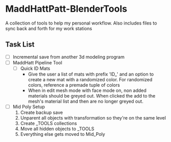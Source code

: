 # MaddHattPatt-BlenderTools
A collection of tools to help my personal workflow. Also includes files to sync back and forth for my work stations
## Task List

- [ ] Incremental save from another 3d modeling program
- [ ] MaddHatt Pipeline Tool
    - [ ] Quick ID Mats
        - Give the user a list of mats with prefix 'ID_' and an option to create a new mat with a randomized color. For randomized colors, reference a premade tuple of colors
        - When in edit mesh mode with face mode on, non added materials should be greyed out. When clicked the add to the mesh's material list and then are no longer greyed out.
- [ ] Mid Poly Setup
    1. Create backup save
    2. Unparent all objects with transformation so they're on the same level
    3. Create _TOOLS collections
    4. Move all hidden objects to _TOOLS
    5. Everything else gets moved to Mid_Poly 

    